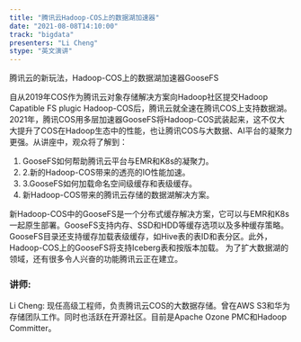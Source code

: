 ```yaml
---
title: "腾讯云Hadoop-COS上的数据湖加速器"
date: "2021-08-08T14:10:00" 
track: "bigdata"
presenters: "Li Cheng"
stype: "英文演讲"
---
```

腾讯云的新玩法，Hadoop-COS上的数据湖加速器GooseFS

自从2019年COS作为腾讯云对象存储解决方案向Hadoop社区提交Hadoop Capatible FS plugic Hadoop-COS后，腾讯云就全速在腾讯COS上支持数据湖。
2021年，腾讯COS用多层加速器GooseFS将Hadoop-COS武装起来，这不仅大大提升了COS在Hadoop生态中的性能，也让腾讯COS与大数据、AI平台的凝聚力更强。从讲座中，观众将了解到：
 1. GooseFS如何帮助腾讯云平台与EMR和K8s的凝聚力。
 2. 2.新的Hadoop-COS带来的透亮的IO性能加速。
 3. 3.GooseFS如何加载命名空间级缓存和表级缓存。
 3. 新Hadoop-COS带来的腾讯云存储的数据湖解决方案。
 
新Hadoop-COS中的GooseFS是一个分布式缓存解决方案，它可以与EMR和K8s一起原生部署。GooseFS支持内存、SSD和HDD等缓存选项以及多种缓存策略。
GooseFS目录还支持缓存加载表级缓存，如Hive表的表ID和表分区。此外，Hadoop-COS上的GooseFS将支持Iceberg表和按版本加载。
为了扩大数据湖的领域，还有很多令人兴奋的功能腾讯云正在建立。
 ### 讲师: 
 Li Cheng:  现任高级工程师，负责腾讯云COS的大数据存储。曾在AWS S3和华为存储团队工作。同时也活跃在开源社区。目前是Apache Ozone PMC和Hadoop Committer。